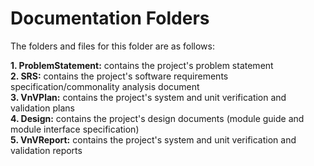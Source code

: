 # Documentation Folders

The folders and files for this folder are as follows:

<b>1. ProblemStatement:</b> contains the project's problem statement <br />
<b>2. SRS:</b> contains the project's software requirements specification/commonality analysis document <br />
<b>3. VnVPlan:</b> contains the project's system and unit verification and validation plans <br />
<b>4. Design:</b> contains the project's design documents (module guide and module interface specification) <br />
<b>5. VnVReport:</b> contains the project's system and unit verification and validation reports  <br />


